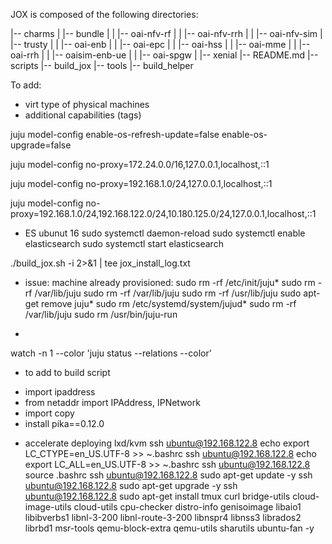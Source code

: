 JOX is composed of the following directories: 

|-- charms
|   |-- bundle
|   |  |-- oai-nfv-rf
|   |  |-- oai-nfv-rrh 
|   |  |-- oai-nfv-sim
|   |-- trusty
|   |   |-- oai-enb
|   |   |-- oai-epc
|   |   |-- oai-hss
|   |   |-- oai-mme
|   |   |-- oai-rrh
|   |   |-- oaisim-enb-ue
|   |   |-- oai-spgw
|   |-- xenial
|-- README.md
|-- scripts
    |-- build_jox
    |-- tools
        |-- build_helper
        
        
To add:
- virt type of physical machines
- additional capabilities (tags)
 

juju model-config enable-os-refresh-update=false enable-os-upgrade=false


juju model-config no-proxy=172.24.0.0/16,127.0.0.1,localhost,::1


juju model-config no-proxy=192.168.1.0/24,127.0.0.1,localhost,::1

juju model-config no-proxy=192.168.1.0/24,192.168.122.0/24,10.180.125.0/24,127.0.0.1,localhost,::1






- ES ubunut 16 
sudo systemctl daemon-reload
sudo systemctl enable elasticsearch
sudo systemctl start elasticsearch


./build_jox.sh -i 2>&1 | tee jox_install_log.txt

- issue: machine already provisioned:
sudo rm -rf /etc/init/juju*
sudo rm -rf /var/lib/juju
sudo rm -rf /var/lib/juju
sudo rm -rf /usr/lib/juju
sudo apt-get remove juju*
sudo rm /etc/systemd/system/jujud*
sudo rm -rf /var/lib/juju
sudo rm /usr/bin/juju-run

- 
watch -n 1 --color 'juju status --relations --color'


- to add to build script
* import ipaddress
* from netaddr import IPAddress, IPNetwork
* import copy
* install pika==0.12.0



- accelerate deploying lxd/kvm
ssh ubuntu@192.168.122.8 echo export LC_CTYPE=en_US.UTF-8 >> ~.bashrc
ssh ubuntu@192.168.122.8 echo export LC_ALL=en_US.UTF-8 >> ~.bashrc
ssh ubuntu@192.168.122.8 source .bashrc
ssh ubuntu@192.168.122.8 sudo apt-get update -y
ssh ubuntu@192.168.122.8 sudo apt-get upgrade -y
ssh ubuntu@192.168.122.8 sudo apt-get install tmux curl bridge-utils cloud-image-utils cloud-utils cpu-checker distro-info genisoimage libaio1 libibverbs1 libnl-3-200 libnl-route-3-200 libnspr4 libnss3 librados2 librbd1 msr-tools qemu-block-extra qemu-utils sharutils ubuntu-fan -y



